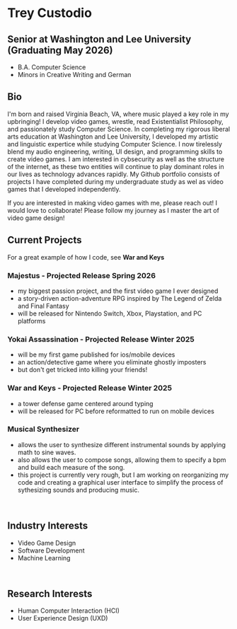 # Trey Custodio

##  Senior at Washington and Lee University (Graduating May 2026)<br>
- B.A. Computer Science<br>
- Minors in Creative Writing and German

##  Bio
I'm born and raised Virginia Beach, VA, where music played a key role in my upbringing! I develop video games, wrestle, read Existentialist Philosophy, and passionately study Computer Science.
In completing my rigorous liberal arts education at Washington and Lee University, I developed my artistic and linguistic expertice while studying Computer Science. I now tirelessly blend my audio engineering, writing, UI design, and programming skills to create video games. I am interested in cybsecurity as well as the structure of the internet, as these two entities will continue to play dominant roles in our lives as technology advances rapidly. My Github portfolio consists of projects I have completed during my undergraduate study as wel as video games that I developed independently.<br>

If you are interested in making video games with me, please reach out! I would love to collaborate!
Please follow my journey as I master the art of video game design!

##  Current Projects
For a great example of how I code, see **War and Keys**

###  Majestus - Projected Release Spring 2026
- my biggest passion project, and the first video game I ever designed
- a story-driven action-adventure RPG inspired by The Legend of Zelda and Final Fantasy
- will be released for Nintendo Switch, Xbox, Playstation, and PC platforms
###  Yokai Assassination - Projected Release Winter 2025
- will be my first game published for ios/mobile devices
- an action/detective game where you eliminate ghostly imposters
- but don't get tricked into killing your friends!
###  War and Keys - Projected Release Winter 2025
- a tower defense game centered around typing
- will be released for PC before reformatted to run on mobile devices

###  Musical Synthesizer
- allows the user to synthesize different instrumental sounds by applying math to sine waves.
- also allows the user to compose songs, allowing them to specify a bpm and build each measure of the song.
- this project is currently very rough, but I am working on reorganizing my code and creating a graphical user interface to simplify the process of sythesizing sounds and producing music.

<br>

##  Industry Interests
- Video Game Design
- Software Development
- Machine Learning

<br>

##  Research Interests
- Human Computer Interaction (HCI)
- User Experience Design (UXD)

<!--
**TreyCustodio/TreyCustodio** is a ✨ _special_ ✨ repository because its `README.md` (this file) appears on your GitHub profile.

Here are some ideas to get you started:

- 🔭 I’m currently working on ...
- 🌱 I’m currently learning ...
- 👯 I’m looking to collaborate on ...
- 🤔 I’m looking for help with ...
- 💬 Ask me about ...
- 📫 How to reach me: ...
- 😄 Pronouns: ...
- ⚡ Fun fact: ...
-->
